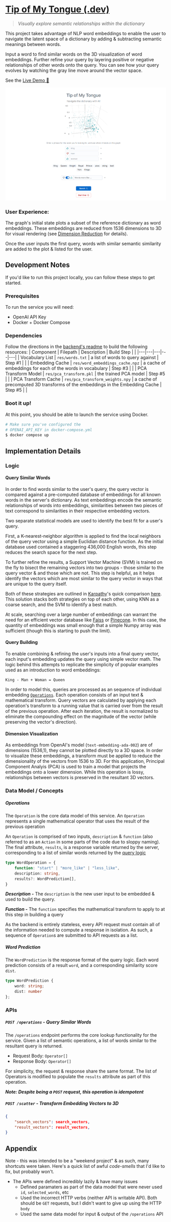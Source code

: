 # [Tip of My Tongue (.dev)](http://tipofmytongue.jacobposton.com)

> *Visually explore semantic relationships within the dictionary*

This project takes advantage of NLP word embeddings to enable the user to navigate the latent space of a dictionary by adding & subtracting semantic meanings between words.

Input a word to find similar words on the 3D visualization of word embeddings. Further refine your query by layering positive or negative relationships of other words onto the query. You can see how your query evolves by watching the gray line move around the vector space.

See the [Live Demo 🔗](http://tipofmytongue.jacobposton.com)

[![Demo Screenshot](./docs/Screenshot%202023-11-18%20210250.png)](http://tipofmytongue.jacobposton.com)

### User Experience:

The graph's initial state plots a subset of the reference dictionary as word embeddings. These embeddings are reduced from 1536 dimensions to 3D for visual rendering (see [Dimension Reduction](#dimension-reduction) for details).

Once the user inputs the first query, words with similar semantic similarity are added to the plot & listed for the user. 

## Development Notes

If you'd like to run this project locally, you can follow these steps to get started.
### Prerequisites

To run the service you will need:
- OpenAI API Key
- Docker + Docker Compose

### Dependencies
Follow the directions in the [backend's readme](./api/readme.md) to build the following resources:
| Component | Filepath | Description | Build Step |  |
|---|---|---|---|---|
| Vocabulary List | `res/words.txt` | a list of words to query against | Step #1 |  |
| Embedding Cache | `res/word_embeddings_cache.npz` | a cache of embeddings for each of the words in vocabulary | Step #3 |  |
| PCA Transform Model | `res/pca_transform.pkl` | the trained PCA model | Step #5 |  |
| PCA Transform Cache | `res/pca_transform_weights.npy` | a cache of precomputed 3D transforms of the embeddings in the Embedding Cache | Step #5 |  |

### Boot it up!
At this point, you should be able to launch the service using Docker.

```bash
# Make sure you've configured the
# OPENAI_API_KEY in docker-compose.yml
$ docker compose up
```

## Implementation Details

### Logic

#### Query Similar Words

In order to find words similar to the user's query, the query vector is compared against a pre-computed database of embeddings for all known words in the server's dictionary. As text embeddings encode the semantic relationships of words into embeddings, similarities between two pieces of text correspond to similarities in their respective embedding vectors. 

Two separate statistical models are used to identify the best fit for a user's query. 

First, a K-nearest-neighbor algorithm is applied to find the local neighbors of the query vector using a simple Euclidian distance function. As the initial database used contained a staggering 436,000 English words, this step reduces the search space for the next step.

To further refine the results, a Support Vector Machine (SVM) is trained on the fly to bisect the remaining vectors into two groups - those similar to the query vector & and those which are not. This step is helpful, as it helps identify the vectors which are most similar to the query vector in ways that are unique to the query itself.

Both of these strategies are outlined in [Karpathy](https://karpathy.ai/)'s quick comparison [here](https://github.com/karpathy/randomfun/blob/master/knn_vs_svm.ipynb). This solution stacks both strategies on top of each other, using KNN as a coarse search, and the SVM to identify a best match.

At scale, searching over a large number of embeddings can warrant the need for an efficient vector database like [Faiss](https://faiss.ai/) or [Pinecone](https://www.pinecone.io/). In this case, the quantity of embeddings was small enough that a simple Numpy array was sufficient (though this is starting to push the limit).

#### Query Building
To enable combining & refining the user's inputs into a final query vector, each input's embedding updates the query using simple vector math. The logic behind this attempts to replicate the simplicity of popular examples used as an introduction to word embeddings:

```
King - Man + Woman = Queen
```

In order to model this, queries are processed as an sequence of individual embedding [`Operations`](#operations). Each operation consists of an input text & mathematical transform. Query vectors are calculated by applying each operation's transform to a running value that is carried over from the result of the previous operation. After each iteration, the result is normalized to eliminate the compounding effect on the magnitude of the vector (while preserving the vector's direction).

#### Dimension Visualization
As embeddings from OpenAI's model (`text-embedding-ada-002`) are of dimensions (1536,1), they cannot be plotted directly to a 3D space. In order to visualize these embeddings, a transform must be applied to reduce the dimensionality of the vectors from 1536 to 3D. For this application, Principal Component Analyis (PCA) is used to train a model that projects the embeddings onto a lower dimension. While this operation is lossy, relationships between vectors is preserved in the resultant 3D vectors.

### Data Model / Concepts

##### Operations
The `Operation` is the core data model of this service. An `Operation` represents a single mathematical operator that uses the result of the previous operation

An `Operation` is comprised of two inputs, `description` & `function` (also referred to as an `Action` in some parts of the code due to sloppy naming). The final attribute, `results`, is a response variable returned by the server, corresponding to a list of similar words returned by the [query logic](#operation-query)

```typescript
type WordOperation = {
    function: "start" | "more_like" | "less_like",
    description: string,
    results?: WordPrediction[],
}
```
***Description -*** The `description` is the new user input to be embedded & used to build the query.

***Function -*** The `function` specifies the mathematical transform to apply to at this step in building a query

As the backend is entirely stateless, every API request must contain all of the information needed to compute a response in isolation. As such, a sequence of `Operation`s are submitted to API requests as a list.

##### Word Prediction

The `WordPrediction` is the response format of the query logic. Each word prediction consists of a result `word`, and a corresponding similarity score `dist`.

```typescript
type WordPrediction { 
    word: string; 
    dist: number
};
```

### APIs 
##### `POST /operations` - Query Similar Words
The `/operations` endpoint performs the core lookup functionality for the service. Given a list of semantic operations, a list of words similar to the resultant query is returned.

- Request Body: `Operator[]`
- Response Body: `Operator[]`

For simplicity, the request & response share the same format. The list of Operators is modified to populate the `results` attribute as part of this operation.

***Note: Despite being a `POST` request, this operation is idempotent***

##### `POST /scatter` - Transform Embedding Vectors to 3D 

```json
{
    "search_vectors": search_vectors,
    "result_vectors": result_vectors,
}
```

## Appendix
Note - this was intended to be a "weekend project" & as such, many shortcuts were taken. Here's a quick list of awful *code-smells* that I'd like to fix, but probably won't.

- The APIs were defined incredibly lazily & have many issues
    - Defined paramaters as part of the data model that were never used `id`, `selected_words`, etc
    - Used the incorrect HTTP verbs (neither API is writable API). Both should be `GET` requests, but I didn't want to give up using the HTTP `body`
    - Used the same data model for input & output of the `/operations` API